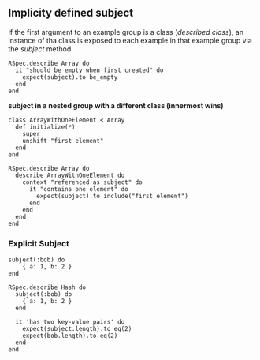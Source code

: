 ## Implicity defined subject
If the first argument to an example group is a class (*described class*), an instance of tha class is exposed to each example in that example group via the *subject* method.

```
RSpec.describe Array do
  it "should be empty when first created" do
    expect(subject).to be_empty
  end
end
```

**subject in a nested group with a different class (innermost wins)**

```
class ArrayWithOneElement < Array
  def initialize(*)
    super
    unshift "first element"
  end
end

RSpec.describe Array do
  describe ArrayWithOneElement do
    context "referenced as subject" do
      it "contains one element" do
        expect(subject).to include("first element")
      end
    end
  end
end
```

### Explicit Subject

```
subject(:bob) do
    { a: 1, b: 2 }
end
```

```
RSpec.describe Hash do
  subject(:bob) do
    { a: 1, b: 2 }
  end

  it 'has two key-value pairs' do
    expect(subject.length).to eq(2)
    expect(bob.length).to eq(2)
  end
end
```
